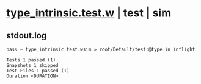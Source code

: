 # [type_intrinsic.test.w](../../../../../tests/valid/type_intrinsic.test.w) | test | sim

## stdout.log
```log
pass ─ type_intrinsic.test.wsim » root/Default/test:@type in inflight

Tests 1 passed (1)
Snapshots 1 skipped
Test Files 1 passed (1)
Duration <DURATION>
```

